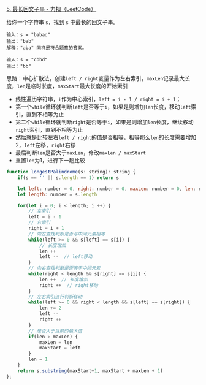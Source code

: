 [5. 最长回文子串 - 力扣（LeetCode）](https://leetcode.cn/problems/longest-palindromic-substring/)

给你一个字符串 `s`，找到 `s` 中最长的回文子串。

```
输入：s = "babad"
输出："bab"
解释："aba" 同样是符合题意的答案。

输入：s = "cbbd"
输出："bb"
```

思路：中心扩散法，创建`left / right`变量作为左右索引，`maxLen`记录最大长度，`len`是临时长度，`maxStart`最大长度的开始索引

* 线性遍历字符串，`i`作为中心索引，`left = i - 1 / right = i + 1`；
* 第一个`while`循环就判断`left`是否等于`i`，如果是则增加`len`长度，移动`left`索引，直到不相等为止
* 第二个`while`循环就判断`right`是否等于`i`，如果是则增加`len`长度，继续移动`right`索引，直到不相等为止
* 然后就是比较左右`left / right`的值是否相等，相等那么`len`的长度需要增加 2，`left`左移，`right`右移
* 最后判断`len`是否大于`maxLen`，修改`maxLen / maxStart`
* 重置`len`为1，进行下一趟比较

```js
function longestPalindrome(s: string): string {
    if(s == '' || s.length == 1) return s

    let left: number = 0, right: number = 0, maxLen: number = 0, len: number = 1, maxStart: number = 0
    let length: number = s.length

    for(let i = 0; i < length; i ++) {
      	// 左索引
        left = i - 1
      	// 右索引
        right = i + 1
      	// 向左查找判断是否与中间元素相等
        while(left >= 0 && s[left] == s[i]) {	
          	// 长度增加
            len ++
            left --  // left移动
        }
      	// 向右查找判断是否等于中间元素
        while(right < length && s[right] == s[i]) {
            len ++  // 长度增加
            right ++  // right移动
        }
      	// 左右索引进行判断移动
        while(left >= 0 && right < length && s[left] == s[right]) {
            len += 2
            left --
            right ++
        }
      	// 是否大于目前的最大值
        if(len > maxLen) {
            maxLen = len
            maxStart = left
        }
        len = 1
    }
    return s.substring(maxStart+1, maxStart + maxLen + 1)
};
```

